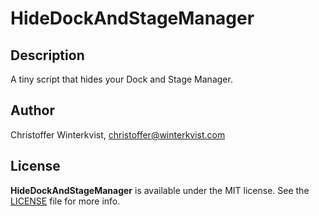 # HideDockAndStageManager  

## Description

A tiny script that hides your Dock and Stage Manager.

## Author

Christoffer Winterkvist, christoffer@winterkvist.com

## License

**HideDockAndStageManager** is available under the MIT license. See the [LICENSE](https://github.com/zenangst/StageManagerAppWindowGroupingBehavior/blob/master/LICENSE.md) file for more info.

